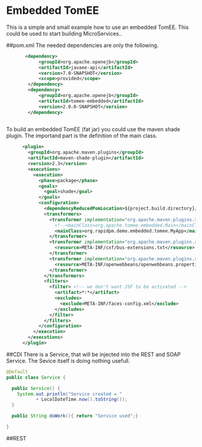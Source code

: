 # Embedded TomEE
This is a simple and small example how to use an embedded TomEE.
This could be used to start building MicroServices..

##pom.xml
The needed dependencies are only the following.

```xml
       <dependency>
            <groupId>org.apache.openejb</groupId>
            <artifactId>javaee-api</artifactId>
            <version>7.0-SNAPSHOT</version>
            <scope>provided</scope>
        </dependency>
        <dependency>
            <groupId>org.apache.openejb</groupId>
            <artifactId>tomee-embedded</artifactId>
            <version>2.0.0-SNAPSHOT</version>
        </dependency>
 
```

To build an embedded TomEE (fat jar) you could use the maven shade plugin. The importand part is the definition of the main class.

```xml
      <plugin>
        <groupId>org.apache.maven.plugins</groupId>
        <artifactId>maven-shade-plugin</artifactId>
        <version>2.3</version>
        <executions>
          <execution>
            <phase>package</phase>
            <goals>
              <goal>shade</goal>
            </goals>
            <configuration>
              <dependencyReducedPomLocation>${project.build.directory}/reduced-pom.xml</dependencyReducedPomLocation>
              <transformers>
                <transformer implementation="org.apache.maven.plugins.shade.resource.ManifestResourceTransformer">
                  <!--<mainClass>org.apache.tomee.embedded.Main</mainClass>-->
                  <mainClass>org.rapidpm.demo.embedded.tomee.MyApp</mainClass>
                </transformer>
                <transformer implementation="org.apache.maven.plugins.shade.resource.AppendingTransformer">
                  <resource>META-INF/cxf/bus-extensions.txt</resource>
                </transformer>
                <transformer implementation="org.apache.maven.plugins.shade.resource.AppendingTransformer">
                  <resource>META-INF/openwebbeans/openwebbeans.properties</resource>
                </transformer>
              </transformers>
              <filters>
                <filter> <!-- we don't want JSF to be activated -->
                  <artifact>*:*</artifact>
                  <excludes>
                    <exclude>META-INF/faces-config.xml</exclude>
                  </excludes>
                </filter>
              </filters>
            </configuration>
          </execution>
        </executions>
      </plugin>
```

##CDI
There is a Service, that will be injected into the REST and SOAP Service.
The Sevice itself is doing nothing usefull.

```java
@Default
public class Service {

  public Service() {
    System.out.println("Service created = " 
           + LocalDateTime.now().toString());
  }

  public String doWork(){ return "Service used";}

}
```

##REST


